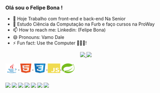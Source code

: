 ### Olá sou o Felipe Bona !


- 🔭 Hoje Trabalho com front-end e back-end Na Senior
- 🌱 Estudo Ciência da Computação na Furb e faço cursos na ProWay
- 📫 How to reach me: Linkedin: (Felipe Bona)
- 😄 Pronouns: Vamo Dale 
- ⚡ Fun fact: Use the Computer 👨🏻‍💻!
<div align="center">
  <a href="https://github.com/FelipeBona">
  <img height="180em" src="https://github-readme-stats.vercel.app/api?username=FelipeBona&show_icons=true&theme=tokyonight&include_all_commits=true&count_private=true"/>
  <img height="180em" src="https://github-readme-stats.vercel.app/api/top-langs/?username=FelipeBona&layout=compact&langs_count=7&theme=tokyonight"/>
</div>
  
  
  
  
  <div style="display: inline_block"><br>
  <img align="center" alt="Felipe-Java" height="30" width="40" src="https://raw.githubusercontent.com/devicons/devicon/master/icons/java/java-original.svg">
  <img align="center" alt="Felipe-HTML" height="30" width="40" src="https://raw.githubusercontent.com/devicons/devicon/master/icons/html5/html5-original.svg">
  <img align="center" alt="Felipe-CSS" height="30" width="40" src="https://raw.githubusercontent.com/devicons/devicon/master/icons/css3/css3-original.svg">
   <img align="center" alt="Felipe-Js" height="30" width="40" src="https://raw.githubusercontent.com/devicons/devicon/master/icons/javascript/javascript-plain.svg">
    <img align="center" alt="Felipe-Spring" height="30" width="40" src="https://raw.githubusercontent.com/devicons/devicon/master/icons/spring/spring-original.svg">
</div>
  
  ##
  
  ##
  
  <div>
     <a href="https://www.linkedin.com/in/felipe-bona-174943213" target="_blank"><img src="https://img.shields.io/badge/-LinkedIn-%230077B5?style=for-the-badge&logo=linkedin&logoColor=white" target="_blank"></a> 
    <a href="https:Felipe__Bona" target="_blank"><img src="https://img.shields.io/badge/Twitter-1DA1F2?style=for-the-badge&logo=twitter&logoColor=white"></a>
    <a href="https:Viva Bill Gates" target="_blank"><img src="https://img.shields.io/badge/Windows-0078D6?style=for-the-badge&logo=windows&logoColor=white"></a>
     <a href="https:(47)997360-777" target="_blank"><img src="https://img.shields.io/badge/WhatsApp-25D366?style=for-the-badge&logo=whatsapp&logoColor=white"></a>
     <a href="https:felipebonaregiskarmann@icloud.com" target="_blank"><img src="https://img.shields.io/badge/iOS-000000?style=for-the-badge&logo=ios&logoColor=white"></a>
  <a href="https://instagram.com/felipe__bona" target="_blank"><img src="https://img.shields.io/badge/-Instagram-%23E4405F?style=for-the-badge&logo=instagram&logoColor=white" target="_blank"></a>
  <a href = "felipebonaregiskarmann@gmail.com"><img src="https://img.shields.io/badge/-Gmail-%23333?style=for-the-badge&logo=gmail&logoColor=white" target="_blank"></a>
 
 </div>
